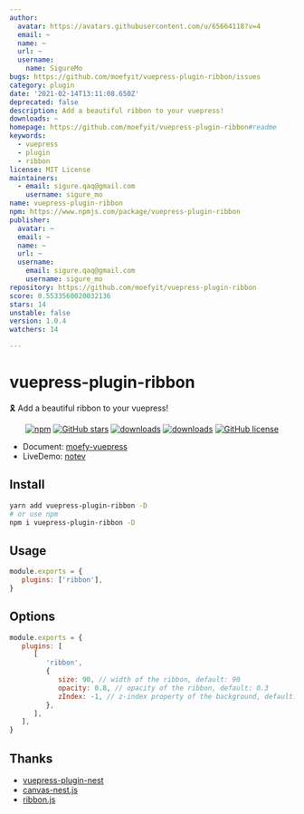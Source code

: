 ```yaml
---
author:
  avatar: https://avatars.githubusercontent.com/u/65664118?v=4
  email: ~
  name: ~
  url: ~
  username:
    name: SigureMo
bugs: https://github.com/moefyit/vuepress-plugin-ribbon/issues
category: plugin
date: '2021-02-14T13:11:08.650Z'
deprecated: false
description: Add a beautiful ribbon to your vuepress!
downloads: ~
homepage: https://github.com/moefyit/vuepress-plugin-ribbon#readme
keywords:
  - vuepress
  - plugin
  - ribbon
license: MIT License
maintainers:
  - email: sigure.qaq@gmail.com
    username: sigure_mo
name: vuepress-plugin-ribbon
npm: https://www.npmjs.com/package/vuepress-plugin-ribbon
publisher:
  avatar: ~
  email: ~
  name: ~
  url: ~
  username:
    email: sigure.qaq@gmail.com
    username: sigure_mo
repository: https://github.com/moefyit/vuepress-plugin-ribbon
score: 0.5533560020032136
stars: 14
unstable: false
version: 1.0.4
watchers: 14

---
```


# vuepress-plugin-ribbon <GitHubLink repo="moefyit/vuepress-plugin-ribbon"/>

:reminder_ribbon: Add a beautiful ribbon to your vuepress!

<p align="center">
   <a href="https://www.npmjs.com/package/vuepress-plugin-ribbon" target="_blank"><img alt="npm" src="https://img.shields.io/npm/v/vuepress-plugin-ribbon.svg"></a>
   <a href="https://github.com/moefyit/vuepress-plugin-ribbon/stargazers" target="_blank"><img alt="GitHub stars" src="https://img.shields.io/github/stars/moefyit/vuepress-plugin-ribbon"></a>
   <a href="https://www.npmjs.com/package/vuepress-plugin-ribbon" target="_blank"><img alt="downloads" src="https://img.shields.io/npm/dt/vuepress-plugin-ribbon.svg"></a>
   <a href="https://www.npmjs.com/package/vuepress-plugin-ribbon" target="_blank"><img alt="downloads" src="https://img.shields.io/npm/dm/vuepress-plugin-ribbon.svg"></a>
   <a href="https://github.com/moefyit/vuepress-plugin-ribbon/blob/master/LICENSE" target="_blank"><img alt="GitHub license" src="https://img.shields.io/github/license/moefyit/vuepress-plugin-ribbon"></a>
</p>

-  Document: [moefy-vuepress](https://moefyit.github.io/moefy-vuepress/)
-  LiveDemo: [notev](https://www.sigure.xyz/)

## Install

```bash
yarn add vuepress-plugin-ribbon -D
# or use npm
npm i vuepress-plugin-ribbon -D
```

## Usage

```javascript
module.exports = {
   plugins: ['ribbon'],
}
```

## Options

```js
module.exports = {
   plugins: [
      [
         'ribbon',
         {
            size: 90, // width of the ribbon, default: 90
            opacity: 0.8, // opacity of the ribbon, default: 0.3
            zIndex: -1, // z-index property of the background, default: -1
         },
      ],
   ],
}
```

## Thanks

-  [vuepress-plugin-nest](https://github.com/vxhly/vuepress-plugin-nest)
-  [canvas-nest.js](https://github.com/hustcc/canvas-nest.js)
-  [ribbon.js](https://github.com/hustcc/ribbon.js)
